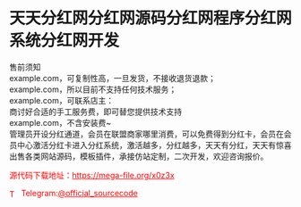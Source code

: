 # 天天分红网分红网源码分红网程序分红网系统分红网开发

售前须知<br>example.com，可复制性高，一旦发货，不接收退货退款；<br>example.com，所以目前不支持任何技术服务；<br>example.com，可联系店主：<br>商讨好合适的手工服务费，即可替您提供技术支持<br>example.com，不含安装费~<br>管理员开设分红通道，会员在联盟商家哪里消费，可以免费得到分红卡，会员在会员中心激活分红卡进入分红系统，激活越多，分红越多，天天有分红，天天有惊喜<br>出售各类网站源码，模板插件，承接仿站定制，二次开发，欢迎咨询报价。<br>


<p style="color: red;">源代码下载地址：<a href="https://mega-file.org/x0z3x" style="color: red;">https://mega-file.org/x0z3x</a></p><p style="color: red;"><img src="https://cdn-icons-png.flaticon.com/512/2111/2111646.png" alt="Telegram Icon" style="width: 16px; vertical-align: middle; margin-right: 5px;">Telegram:<a href="https://t.me/official_sourcecode" style="color: red;">@official_sourcecode</a></p>